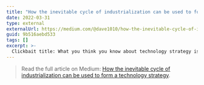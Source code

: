 ```yaml
---
title: "How the inevitable cycle of industrialization can be used to form a technology strategy"
date: 2022-03-31
type: external
externalUrl: https://medium.com/@dave1010/how-the-inevitable-cycle-of-industrialization-can-be-used-to-form-a-technology-strategy-9b516aebd533
guid: 9b516aebd533
tags: []
excerpt: >-
  Clickbait title: What you think you know about technology strategy is all wrong.
---
```


> Read the full article on Medium: [How the inevitable cycle of industrialization can be used to form a technology strategy](https://medium.com/@dave1010/how-the-inevitable-cycle-of-industrialization-can-be-used-to-form-a-technology-strategy-9b516aebd533).

